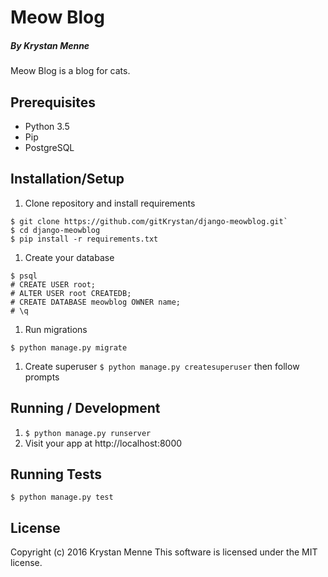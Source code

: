 # Meow Blog

##### By Krystan Menne

Meow Blog is a blog for cats.

## Prerequisites
* Python 3.5
* Pip
* PostgreSQL

## Installation/Setup
1. Clone repository and install requirements
  ```
  $ git clone https://github.com/gitKrystan/django-meowblog.git`
  $ cd django-meowblog
  $ pip install -r requirements.txt
  ```
1. Create your database
  ```
  $ psql
  # CREATE USER root;
  # ALTER USER root CREATEDB;
  # CREATE DATABASE meowblog OWNER name;
  # \q
  ```
1. Run migrations
  ```
  $ python manage.py migrate
  ```
1. Create superuser
  `$ python manage.py createsuperuser` then follow prompts

## Running / Development
1. `$ python manage.py runserver `
1. Visit your app at http://localhost:8000

## Running Tests
`$ python manage.py test`

## License
Copyright (c) 2016 Krystan Menne
This software is licensed under the MIT license.
